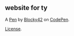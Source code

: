 website for ty
--------------


A [Pen](http://codepen.io/Blocky43/pen/BWKjJe) by [Blocky42](http://codepen.io/Blocky43) on [CodePen](http://codepen.io/).

[License](http://codepen.io/Blocky43/pen/BWKjJe/license).